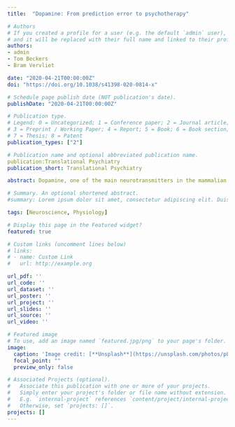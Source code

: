 ```yaml
---
title:  "Dopamine: From prediction error to psychotherapy"

# Authors
# If you created a profile for a user (e.g. the default `admin` user), write the username (folder name) here 
# and it will be replaced with their full name and linked to their profile.
authors:
- admin
- Tom Beckers
- Bram Vervliet

date: "2020-04-21T00:00:00Z"
doi: "https://doi.org/10.1038/s41398-020-0814-x"

# Schedule page publish date (NOT publication's date).
publishDate: "2020-04-21T00:00:00Z"

# Publication type.
# Legend: 0 = Uncategorized; 1 = Conference paper; 2 = Journal article;
# 3 = Preprint / Working Paper; 4 = Report; 5 = Book; 6 = Book section;
# 7 = Thesis; 8 = Patent
publication_types: ["2"]

# Publication name and optional abbreviated publication name.
publication:Translational Psychiatry
publication_short: Translational Psychiatry

abstract: Dopamine, one of the main neurotransmitters in the mammalian brain, has been implicated in the coding of prediction errors that govern reward learning as well as fear extinction learning. Psychotherapy too can be viewed as a form of error-based learning, because it challenges erroneous beliefs and behavioral patterns in order to induce long-term changes in emotions, cognitions, and behaviors. Exposure therapy, for example, relies in part on fear extinction principles to violate erroneous expectancies of danger and induce novel safety learning that inhibits and therefore reduces fear in the long term. As most forms of psychotherapy, however, exposure therapy suffers from non-response, dropout, and relapse. This narrative review focuses on the role of midbrain and prefrontal dopamine in novel safety learning and investigates possible pathways through which dopamine-based interventions could be used as an adjunct to improve both the response and the long-term effects of the therapy. Convincing evidence exists for an involvement of the midbrain dopamine system in the acquisition of new, safe memories. Additionally, prefrontal dopamine is emerging as a key ingredient for the consolidation of fear extinction. We propose that applying a dopamine prediction error perspective to psychotherapy can inspire both pharmacological and non-pharmacological studies aimed at discovering innovative ways to enhance the acquisition of safety memories. Additionally, we call for further empirical investigations on dopamine-oriented drugs that might be able to maximize consolidation of successful fear extinction and its long-term retention after therapy, and we propose to also include investigations on non-pharmacological interventions with putative prefrontal dopaminergic effects, like working memory training.

# Summary. An optional shortened abstract.
#summary: Lorem ipsum dolor sit amet, consectetur adipiscing elit. Duis posuere tellus ac convallis placerat. Proin tincidunt magna sed ex sollicitudin condimentum.

tags: [Neuroscience, Physiology]

# Display this page in the Featured widget?
featured: true

# Custom links (uncomment lines below)
# links:
# - name: Custom Link
#   url: http://example.org

url_pdf: ''
url_code: ''
url_dataset: ''
url_poster: ''
url_project: ''
url_slides: ''
url_source: ''
url_video: ''

# Featured image
# To use, add an image named `featured.jpg/png` to your page's folder. 
image:
  caption: 'Image credit: [**Unsplash**](https://unsplash.com/photos/pLCdAaMFLTE)'
  focal_point: ""
  preview_only: false

# Associated Projects (optional).
#   Associate this publication with one or more of your projects.
#   Simply enter your project's folder or file name without extension.
#   E.g. `internal-project` references `content/project/internal-project/index.md`.
#   Otherwise, set `projects: []`.
projects: []
---
```

